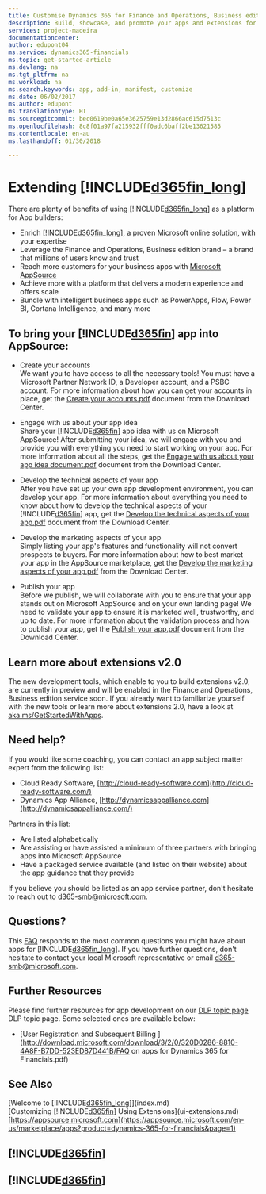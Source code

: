 ```yaml
---
title: Customise Dynamics 365 for Finance and Operations, Business edition | Microsoft Docs
description: Build, showcase, and promote your apps and extensions for Finance and Operations, Business edition .
services: project-madeira
documentationcenter: 
author: edupont04
ms.service: dynamics365-financials
ms.topic: get-started-article
ms.devlang: na
ms.tgt_pltfrm: na
ms.workload: na
ms.search.keywords: app, add-in, manifest, customize
ms.date: 06/02/2017
ms.author: edupont
ms.translationtype: HT
ms.sourcegitcommit: bec0619be0a65e3625759e13d2866ac615d7513c
ms.openlocfilehash: 8c8f01a97fa215932fff0adc6baff2be13621585
ms.contentlocale: en-au
ms.lasthandoff: 01/30/2018

---
```

# <a name="extending-included365finlongincludesd365finlongmdmd"></a>Extending [!INCLUDE[d365fin_long](includes/d365fin_long_md.md)]
There are plenty of benefits of using [!INCLUDE[d365fin_long](includes/d365fin_long_md.md)] as a platform for App builders:

* Enrich [!INCLUDE[d365fin_long](includes/d365fin_long_md.md)], a proven Microsoft online solution, with your expertise  
* Leverage the Finance and Operations, Business edition brand – a brand that millions of users know and trust  
* Reach more customers for your business apps with [Microsoft AppSource](https://appsource.microsoft.com/)  
* Achieve more with a platform that delivers a modern experience and offers scale  
* Bundle with intelligent business apps such as PowerApps, Flow, Power BI, Cortana Intelligence, and many more  

## <a name="to-bring-your-included365finincludesd365finmdmd-app-into-appsource"></a>To bring your [!INCLUDE[d365fin](includes/d365fin_md.md)] app into AppSource:
+ Create your accounts  
We want you to have access to all the necessary tools! You must have a Microsoft Partner Network ID, a Developer account, and a PSBC account.
For more information about how you can get your accounts in place, get the [Create your accounts.pdf](https://go.microsoft.com/fwlink/?linkid=841514) document from the Download Center.

+ Engage with us about your app idea  
Share your [!INCLUDE[d365fin](includes/d365fin_md.md)] app idea with us on Microsoft AppSource! After submitting your idea, we will engage with you and provide you with everything you need to start working on your app.
For more information about all the steps, get the [Engage with us about your app idea document.pdf](https://go.microsoft.com/fwlink/?linkid=841515) document from the Download Center.

+ Develop the technical aspects of your app    
After you have set up your own app development environment, you can develop your app.
For more information about everything you need to know about how to develop the technical aspects of your [!INCLUDE[d365fin](includes/d365fin_md.md)] app, get the [Develop the technical aspects of your app.pdf](https://go.microsoft.com/fwlink/?linkid=841516) document from the Download Center.

+ Develop the marketing aspects of your app  
Simply listing your app's features and functionality will not convert prospects to buyers. For more information about how to best market your app in the AppSource marketplace, get the [Develop the marketing aspects of your app.pdf](https://go.microsoft.com/fwlink/?linkid=841518) from the Download Center.

+ Publish your app  
Before we publish, we will collaborate with you to ensure that your app stands out on Microsoft AppSource and on your own landing page! We need to validate your app to ensure it is marketed well, trustworthy, and up to date.
For more information about the validation process and how to publish your app, get the [Publish your app.pdf](https://go.microsoft.com/fwlink/?linkid=841517) document from the Download Center.

## <a name="learn-more-about-extensions-v20"></a>Learn more about extensions v2.0
The new development tools, which enable to you to build extensions v2.0, are currently in preview and will be enabled in the Finance and Operations, Business edition  service soon. If you already want to familiarize yourself with the new tools or learn more about extensions 2.0, have a look at [aka.ms/GetStartedWithApps](http://aka.ms/GetStartedWithApps).  

## <a name="need-help"></a>Need help?
If you would like some coaching, you can contact an app subject matter expert from the following list:

* Cloud Ready Software, [http://cloud-ready-software.com](http://cloud-ready-software.com/)  
* Dynamics App Alliance, [http://dynamicsappalliance.com](http://dynamicsappalliance.com/)

Partners in this list:

* Are listed alphabetically  
* Are assisting or have assisted a minimum of three partners with bringing apps into Microsoft AppSource  
* Have a packaged service available (and listed on their website) about the app guidance that they provide  

If you believe you should be listed as an app service partner, don't hesitate to reach out to [d365-smb@microsoft.com](mailto:d365-smb@microsoft.com).

## <a name="questions"></a>Questions?
This [FAQ](https://go.microsoft.com/fwlink/?linkid=841520) responds to the most common questions you might have about apps for [!INCLUDE[d365fin_long](includes/d365fin_long_md.md)]. If you have further questions, don't hesitate to contact your local Microsoft representative or email [d365-smb@microsoft.com](mailto:d365-smb@microsoft.com).

## <a name="further-resources"></a>Further Resources
Please find further resources for app development on our [DLP topic page](https://mbspartner.microsoft.com/BFI/Topic/76) DLP topic page. Some selected ones are available below:
-   [User Registration and Subsequent Billing ](http://download.microsoft.com/download/3/2/0/320D0286-8810-4A8F-B7DD-523ED87D441B/FAQ on apps for Dynamics 365 for Financials.pdf)



## <a name="see-also"></a>See Also
[Welcome to [!INCLUDE[d365fin_long](includes/d365fin_long_md.md)]](index.md)  
[Customizing [!INCLUDE[d365fin](includes/d365fin_md.md)] Using Extensions](ui-extensions.md)  
[https://appsource.microsoft.com](https://appsource.microsoft.com/en-us/marketplace/apps?product=dynamics-365-for-financials&page=1)  

## [!INCLUDE[d365fin](includes/free_trial_md.md)]  
## [!INCLUDE[d365fin](includes/training_link_md.md)]

